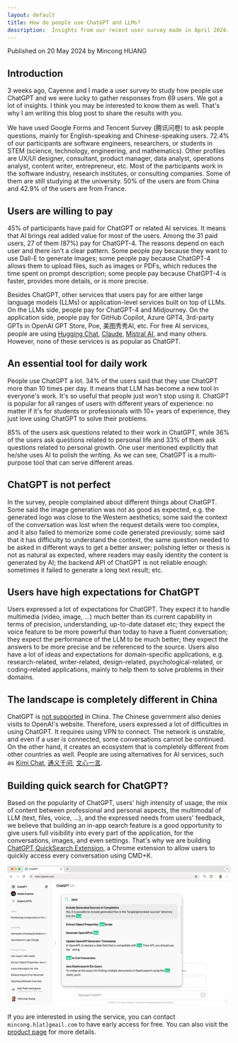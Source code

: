 ```yaml
---
layout: default
title: How do people use ChatGPT and LLMs?
description:  Insights from our recent user survey made in April 2024.
---
```


Published on 20 May 2024 by Mincong HUANG

## Introduction

3 weeks ago, Cayenne and I made a user survey to study how people use ChatGPT and we were lucky to gather responses from 69 users. We got a lot of insights. I think you may be interested to know them as well. That's why I am writing this blog post to share the results with you.

We have used Google Forms and Tencent Survey (腾讯问卷) to ask people questions, mainly for English-speaking and Chinese-speaking users. 72.4% of our participants are software engineers, researchers, or students in STEM (science, technology, engineering, and mathematics). Other profiles are UX/UI designer, consultant, product manager, data analyst, operations analyst, content writer, entrepreneur, etc. Most of the participants work in the software industry, research institutes, or consulting companies. Some of them are still studying at the university. 50% of the users are from China and 42.9% of the users are from France.

## Users are willing to pay

45% of participants have paid for ChatGPT or related AI services. It means that AI brings real added value for most of the users. Among the 31 paid users, 27 of them (87%) pay for ChatGPT-4. The reasons depend on each user and there isn’t a clear pattern. Some people pay because they want to use Dall-E to generate images; some people pay because ChatGPT-4 allows them to upload files, such as images or PDFs, which reduces the time spent on prompt description; some people pay because ChatGPT-4 is faster, provides more details, or is more precise.

Besides ChatGPT, other services that users pay for are either large language models (LLMs) or application-level services built on top of LLMs. On the LLMs side, people pay for ChatGPT-4 and Midjourney. On the application side, people pay for GitHub Copilot, Azure GPT4, 3rd-party GPTs in OpenAI GPT Store, Poe, 美图秀秀AI, etc. For free AI services, people are using [Hugging Chat](https://huggingface.co/chat/), [Claude](https://claude.ai/login), [Mistral AI](https://chat.mistral.ai/), and many others. However, none of these services is as popular as ChatGPT.

## An essential tool for daily work

People use ChatGPT a lot. 34% of the users said that they use ChatGPT more than 10 times per day. It means that LLM has become a new tool in everyone's work. It's so useful that people just won't stop using it. ChatGPT is popular for all ranges of users with different years of experience: no matter if it's for students or professionals with 10+ years of experience, they just love using ChatGPT to solve their problems.

85% of the users ask questions related to their work in ChatGPT, while 36% of the users ask questions related to personal life and 33% of them ask questions related to personal growth. One user mentioned explicitly that he/she uses AI to polish the writing. As we can see, ChatGPT is a multi-purpose tool that can serve different areas.

## ChatGPT is not perfect

In the survey, people complained about different things about ChatGPT. Some said the image generation was not as good as expected, e.g. the generated logo was close to the Western aesthetics; some said the context of the conversation was lost when the request details were too complex, and it also failed to memorize some code generated previously; some said that it has difficulty to understand the context, the same question needed to be asked in different ways to get a better answer; polishing letter or thesis is not as natural as expected, where readers may easily identity the content is generated by AI; the backend API of ChatGPT is not reliable enough: sometimes it failed to generate a long text result; etc.

## Users have high expectations for ChatGPT

Users expressed a lot of expectations for ChatGPT. They expect it to handle multimedia (video, image, ...) much better than its current capability in terms of precision, understanding, up-to-date dataset etc; they expect the voice feature to be more powerful than today to have a fluent conversation; they expect the performance of the LLM to be much better; they expect the answers to be more precise and be referenced to the source. Users also have a lot of ideas and expectations for domain-specific applications, e.g. research-related, writer-related, design-related, psychological-related, or coding-related applications, mainly to help them to solve problems in their domains.

## The landscape is completely different in China

ChatGPT is [not supported](https://platform.openai.com/docs/supported-countries) in China. The Chinese government also denies visits to OpenAI's website. Therefore, users expressed a lot of difficulties in using ChatGPT. It requires using VPN to connect. The network is unstable, and even if a user is connected, some conversations cannot be continued. On the other hand, it creates an ecosystem that is completely different from other countries as well. People are using alternatives for AI services, such as [Kimi Chat](https://kimi.moonshot.cn/), [通义千问](https://tongyi.aliyun.com/qianwen/), [文心一言](https://yiyan.baidu.com/).

## Building quick search for ChatGPT?

Based on the popularity of ChatGPT, users' high intensity of usage, the mix of content between professional and personal aspects, the multimodal of LLM (text, files, voice, ...), and the expressed needs from users' feedback, we believe that building an in-app search feature is a good opportunity to give users full visibility into every part of the application, for the conversations, images, and even settings. That's why we are building [ChatGPT QuickSearch Extension][cs], a Chrome extension to allow users to quickly access every conversation using CMD+K.

![Search keywords using the search bar in ChatGPT](/assets/2024-04-24-search-bar-results.png)

If you are interested in using the service, you can contact `mincong.h[at]gmail.com` to have early access for free. You can also visit the [product page][cs] for more details.

[cs]: /chatgpt/